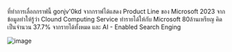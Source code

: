 ที่ทำการเลื่อกกราฟนี้ gonjv'0kd
จากกราฟได้แสดง Product Line ของ Microsoft 2023
จากข้อมูลทำให้รู้ว่า Clound Computing Service ทำรายได้ให้กับ Microsoft 80ล้านเหรียญ คิดเป็นจำนวน 37.7% จากรายได้ทั้งหมด
และ AI - Enabled Search Enging

![image](https://github.com/inuneko89/DADS_5001/assets/108463429/9be97f8c-dd13-4590-9c06-0ac11b4bfbbc)
